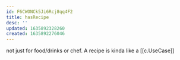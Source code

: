 ```yaml
---
id: F6CWONCk5Ji6Rcj8qq4F2
title: hasRecipe
desc: ''
updated: 1635892328260
created: 1635892276046
---
```




not just for food/drinks or chef. A recipe is kinda like a [[c.UseCase]]

